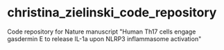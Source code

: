 # christina_zielinski_code_repository
Code repository for Nature manuscript "Human Th17 cells engage gasdermin E to release IL-1a upon NLRP3 inflammasome activation"
